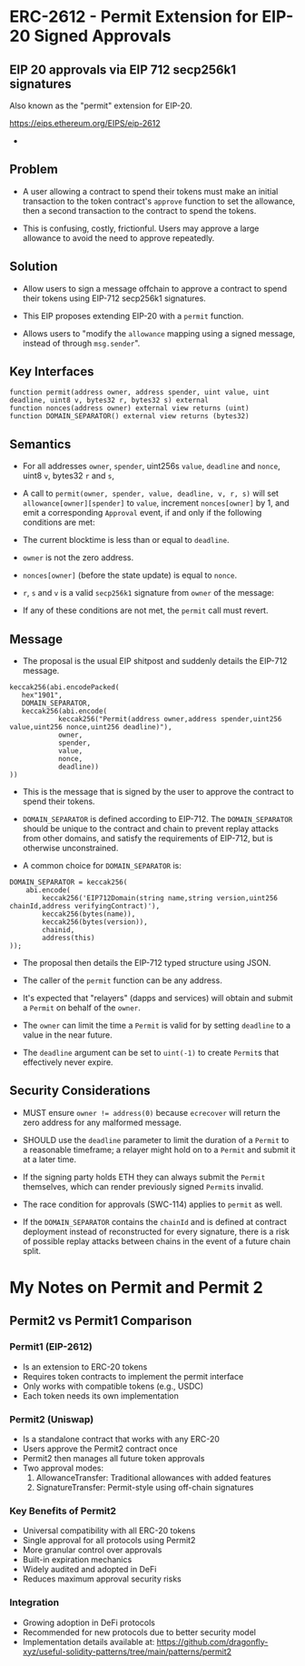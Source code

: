 # ERC-2612 - Permit Extension for EIP-20 Signed Approvals
## EIP 20 approvals via EIP 712 secp256k1 signatures

Also known as the "permit" extension for EIP-20.

https://eips.ethereum.org/EIPS/eip-2612

 - 

## Problem

 - A user allowing a contract to spend their tokens must make an initial transaction to the token contract's `approve` function to set the allowance, then a second transaction to the contract to spend the tokens.

 - This is confusing, costly, frictionful. Users may approve a large allowance to avoid the need to approve repeatedly.

## Solution

 - Allow users to sign a message offchain to approve a contract to spend their tokens using EIP-712 secp256k1 signatures.

 - This EIP proposes extending EIP-20 with a `permit` function.

 - Allows users to "modify the `allowance` mapping using a signed message, instead of through `msg.sender`".

## Key Interfaces

```Solidity
function permit(address owner, address spender, uint value, uint deadline, uint8 v, bytes32 r, bytes32 s) external
function nonces(address owner) external view returns (uint)
function DOMAIN_SEPARATOR() external view returns (bytes32)
```

## Semantics

 - For all addresses `owner`, `spender`, uint256s `value`, `deadline` and `nonce`, uint8 `v`, bytes32 `r` and `s`,

 - A call to `permit(owner, spender, value, deadline, v, r, s)` will set `allowance[owner][spender]` to `value`, increment `nonces[owner]` by 1, and emit a corresponding `Approval` event, if and only if the following conditions are met:

 - The current blocktime is less than or equal to `deadline`.

 - `owner` is not the zero address.

 - `nonces[owner]` (before the state update) is equal to `nonce`.

 - `r`, `s` and `v` is a valid `secp256k1` signature from `owner` of the message:

 - If any of these conditions are not met, the `permit` call must revert.

## Message

 - The proposal is the usual EIP shitpost and suddenly details the EIP-712 message.

```Solidity
keccak256(abi.encodePacked(
   hex"1901",
   DOMAIN_SEPARATOR,
   keccak256(abi.encode(
            keccak256("Permit(address owner,address spender,uint256 value,uint256 nonce,uint256 deadline)"),
            owner,
            spender,
            value,
            nonce,
            deadline))
))
```

 - This is the message that is signed by the user to approve the contract to spend their tokens.

 - `DOMAIN_SEPARATOR` is defined according to EIP-712. The `DOMAIN_SEPARATOR` should be unique to the contract and chain to prevent replay attacks from other domains, and satisfy the requirements of EIP-712, but is otherwise unconstrained.

 - A common choice for `DOMAIN_SEPARATOR` is:

```Solidity
DOMAIN_SEPARATOR = keccak256(
    abi.encode(
        keccak256('EIP712Domain(string name,string version,uint256 chainId,address verifyingContract)'),
        keccak256(bytes(name)),
        keccak256(bytes(version)),
        chainid,
        address(this)
));
```

 - The proposal then details the EIP-712 typed structure using JSON.

 - The caller of the `permit` function can be any address.

 - It's expected that "relayers" (dapps and services) will obtain and submit a `Permit` on behalf of the `owner`.

 - The `owner` can limit the time a `Permit` is valid for by setting `deadline` to a value in the near future.

 - The `deadline` argument can be set to `uint(-1)` to create `Permit`s that effectively never expire.

## Security Considerations

 - MUST ensure `owner != address(0)` because `ecrecover` will return the zero address for any malformed message.

 - SHOULD use the `deadline` parameter to limit the duration of a `Permit` to a reasonable timeframe; a relayer might hold on to a `Permit` and submit it at a later time.

 - If the signing party holds ETH they can always submit the `Permit` themselves, which can render previously signed `Permit`s invalid.

 - The race condition for approvals (SWC-114) applies to `permit` as well.

 - If the `DOMAIN_SEPARATOR` contains the `chainId` and is defined at contract deployment instead of reconstructed for every signature, there is a risk of possible replay attacks between chains in the event of a future chain split.

# My Notes on Permit and Permit 2

## Permit2 vs Permit1 Comparison

### Permit1 (EIP-2612)
- Is an extension to ERC-20 tokens
- Requires token contracts to implement the permit interface
- Only works with compatible tokens (e.g., USDC)
- Each token needs its own implementation

### Permit2 (Uniswap)
- Is a standalone contract that works with any ERC-20
- Users approve the Permit2 contract once
- Permit2 then manages all future token approvals
- Two approval modes:
  1. AllowanceTransfer: Traditional allowances with added features
  2. SignatureTransfer: Permit-style using off-chain signatures

### Key Benefits of Permit2
- Universal compatibility with all ERC-20 tokens
- Single approval for all protocols using Permit2
- More granular control over approvals
- Built-in expiration mechanics
- Widely audited and adopted in DeFi
- Reduces maximum approval security risks

### Integration
- Growing adoption in DeFi protocols
- Recommended for new protocols due to better security model
- Implementation details available at: https://github.com/dragonfly-xyz/useful-solidity-patterns/tree/main/patterns/permit2
